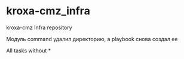 # kroxa-cmz_infra

kroxa-cmz Infra repository

Модуль command удалил директорию, а playbook снова создал ее 

All tasks without *
